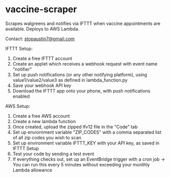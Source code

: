 # vaccine-scraper
Scrapes walgreens and notifies via IFTTT when vaccine appointments are available. Deploys to AWS Lambda. 

Contact: stopaustin7@gmail.com

IFTTT Setup:
1) Create a free IFTTT account
2) Create an applet which receives a webhook request with event name "notifier"
3) Set up push notifications (or any other notifying platform), using value1/value2/value3 as defined in lambda_function.py
4) Save your webhook API key
5) Download the IFTTT app onto your phone, with push notifications enabled

AWS Setup:
1) Create a free AWS account
2) Create a new lambda function
3) Once created, upload the zipped lfv12 file in the "Code" tab
4) Set up enviornment variable "ZIP_CODES" with a comma separated list of all zip codes you wish to scan
5) Set up environment variable IFTTT_KEY with your API key, as saved in IFTTT Setup
6) Test your code by sending a test event 
7) If everything checks out, set up an EventBridge trigger with a cron job
 -> You can run this every 5 minutes without exceeding your monthly Lambda allowance
